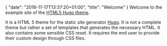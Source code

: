 {
	"date": "2016-11-17T13:37:20+01:00",
	"title": "Welcome"
}
Welcome to the example site of the [HTML5 Hugo theme](http://github.com/simonmika/hugo-theme-html5).

It is a HTML 5 theme for the static site generator [Hugo](http://hugo.spf13.com). It is not a complete theme but rather a set of templates that generates the necessary HTML. It also contains some sensible CSS reset. It requires the end user to provide their custom design through CSS files.

